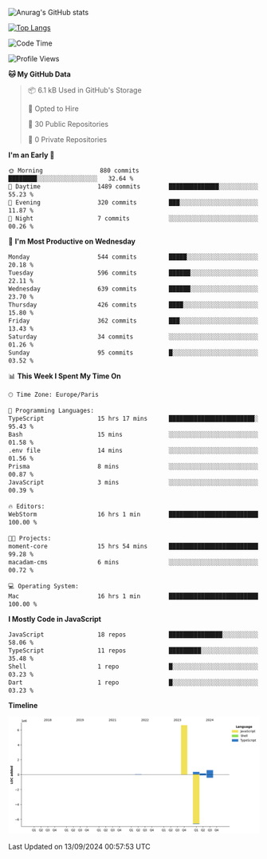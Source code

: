 ![Anurag's GitHub stats](https://github-readme-stats.vercel.app/api?username=sufiane&theme=dark&show_icons=true&count_private=true)


[![Top Langs](https://github-readme-stats.vercel.app/api/top-langs/?username=sufiane&layout=compact)](https://github.com/anuraghazra/github-readme-stats)

<!--START_SECTION:waka-->
![Code Time](http://img.shields.io/badge/Code%20Time-1%2C293%20hrs%2013%20mins-blue)

![Profile Views](http://img.shields.io/badge/Profile%20Views-0-blue)

**🐱 My GitHub Data** 

> 📦 6.1 kB Used in GitHub's Storage 
 > 
> 💼 Opted to Hire
 > 
> 📜 30 Public Repositories 
 > 
> 🔑 0 Private Repositories 
 > 
**I'm an Early 🐤** 

```text
🌞 Morning                880 commits         ████████░░░░░░░░░░░░░░░░░   32.64 % 
🌆 Daytime                1489 commits        ██████████████░░░░░░░░░░░   55.23 % 
🌃 Evening                320 commits         ███░░░░░░░░░░░░░░░░░░░░░░   11.87 % 
🌙 Night                  7 commits           ░░░░░░░░░░░░░░░░░░░░░░░░░   00.26 % 
```
📅 **I'm Most Productive on Wednesday** 

```text
Monday                   544 commits         █████░░░░░░░░░░░░░░░░░░░░   20.18 % 
Tuesday                  596 commits         ██████░░░░░░░░░░░░░░░░░░░   22.11 % 
Wednesday                639 commits         ██████░░░░░░░░░░░░░░░░░░░   23.70 % 
Thursday                 426 commits         ████░░░░░░░░░░░░░░░░░░░░░   15.80 % 
Friday                   362 commits         ███░░░░░░░░░░░░░░░░░░░░░░   13.43 % 
Saturday                 34 commits          ░░░░░░░░░░░░░░░░░░░░░░░░░   01.26 % 
Sunday                   95 commits          █░░░░░░░░░░░░░░░░░░░░░░░░   03.52 % 
```


📊 **This Week I Spent My Time On** 

```text
🕑︎ Time Zone: Europe/Paris

💬 Programming Languages: 
TypeScript               15 hrs 17 mins      ████████████████████████░   95.43 % 
Bash                     15 mins             ░░░░░░░░░░░░░░░░░░░░░░░░░   01.58 % 
.env file                14 mins             ░░░░░░░░░░░░░░░░░░░░░░░░░   01.56 % 
Prisma                   8 mins              ░░░░░░░░░░░░░░░░░░░░░░░░░   00.87 % 
JavaScript               3 mins              ░░░░░░░░░░░░░░░░░░░░░░░░░   00.39 % 

🔥 Editors: 
WebStorm                 16 hrs 1 min        █████████████████████████   100.00 % 

🐱‍💻 Projects: 
moment-core              15 hrs 54 mins      █████████████████████████   99.28 % 
macadam-cms              6 mins              ░░░░░░░░░░░░░░░░░░░░░░░░░   00.72 % 

💻 Operating System: 
Mac                      16 hrs 1 min        █████████████████████████   100.00 % 
```

**I Mostly Code in JavaScript** 

```text
JavaScript               18 repos            ███████████████░░░░░░░░░░   58.06 % 
TypeScript               11 repos            █████████░░░░░░░░░░░░░░░░   35.48 % 
Shell                    1 repo              █░░░░░░░░░░░░░░░░░░░░░░░░   03.23 % 
Dart                     1 repo              █░░░░░░░░░░░░░░░░░░░░░░░░   03.23 % 
```



**Timeline**

![Lines of Code chart](https://raw.githubusercontent.com/Sufiane/Sufiane/main/assets/bar_graph.png)


 Last Updated on 13/09/2024 00:57:53 UTC
<!--END_SECTION:waka-->


<!--
**Sufiane/sufiane** is a ✨ _special_ ✨ repository because its `README.md` (this file) appears on your GitHub profile.

Here are some ideas to get you started:

- 🔭 I’m currently working on ...
- 🌱 I’m currently learning ...
- 👯 I’m looking to collaborate on ...
- 🤔 I’m looking for help with ...
- 💬 Ask me about ...
- 📫 How to reach me: ...
- 😄 Pronouns: ...
- ⚡ Fun fact: ...
-->
